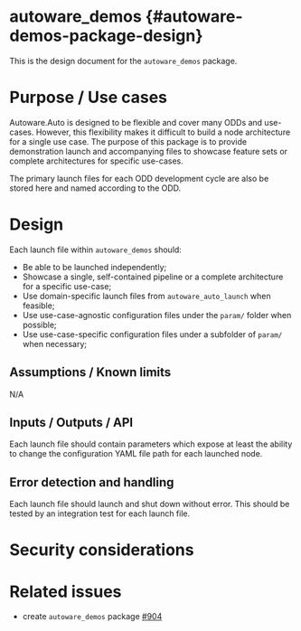 autoware_demos {#autoware-demos-package-design}
====================

This is the design document for the `autoware_demos` package.


# Purpose / Use cases
<!-- Required -->
Autoware.Auto is designed to be flexible and cover many ODDs and use-cases. However, this
flexibility makes it difficult to build a node architecture for a single use case. The purpose
of this package is to provide demonstration launch and accompanying files to showcase feature sets
or complete architectures for specific use-cases.

The primary launch files for each ODD development cycle are also be stored here and named
according to the ODD.


# Design
<!-- Required -->
Each launch file within `autoware_demos` should:

- Be able to be launched independently;
- Showcase a single, self-contained pipeline or a complete architecture for a specific use-case;
- Use domain-specific launch files from `autoware_auto_launch` when feasible;
- Use use-case-agnostic configuration files under the `param/` folder when possible;
- Use use-case-specific configuration files under a subfolder of `param/` when necessary;


## Assumptions / Known limits
<!-- Required -->
N/A


## Inputs / Outputs / API
<!-- Required -->
Each launch file should contain parameters which expose at least the ability to change the
configuration YAML file path for each launched node.


## Error detection and handling
<!-- Required -->
Each launch file should launch and shut down without error. This should be tested by an
integration test for each launch file.


# Security considerations
<!-- Required -->
<!-- Things to consider:
- Spoofing (How do you check for and handle fake input?)
- Tampering (How do you check for and handle tampered input?)
- Repudiation (How are you affected by the actions of external actors?).
- Information Disclosure (Can data leak?).
- Denial of Service (How do you handle spamming?).
- Elevation of Privilege (Do you need to change permission levels during execution?) -->


# Related issues
<!-- Required -->
- create `autoware_demos` package [#904](https://gitlab.com/autowarefoundation/autoware.auto/AutowareAuto/-/issues/904)
